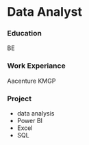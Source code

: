 # Data Analyst

### Education 
BE

### Work Experiance
Aacenture
KMGP

### Project 
- data analysis
- Power BI
- Excel 
- SQL



